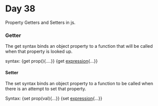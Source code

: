 # Day 38

Property Getters and Setters in js.

### Getter

The get syntax binds an object property to a function that will be called when that property is looked up.

syntax:
{get prop(){....}}
{get [expression](){...}}

#### Setter

The set syntax binds an object property to a function to be called when there is an attempt to set that property. 

Syntax:
{set prop(val){...}}
{set [expression](val){...}}
